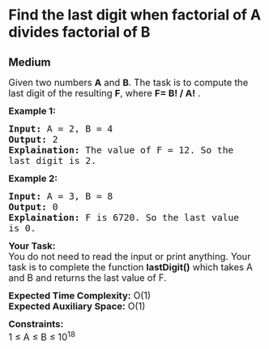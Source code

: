 # Find the last digit when factorial of A divides factorial of B
## Medium
<div class="problems_problem_content__Xm_eO"><p><span style="font-size:18px">Given two numbers <strong>A</strong> and <strong>B</strong>. The task is to compute the last digit of the resulting <strong>F</strong>, where <strong>F= B! / A!</strong> .</span></p>

<p><strong><span style="font-size:18px">Example 1:</span></strong></p>

<pre><span style="font-size:18px"><strong>Input:</strong> A = 2, B = 4
<strong>Output:</strong> 2
<strong>Explaination:</strong> The value of F = 12. So the 
last digit is 2.</span></pre>

<p><strong><span style="font-size:18px">Example 2:</span></strong></p>

<pre><span style="font-size:18px"><strong>Input:</strong> A = 3, B = 8
<strong>Output:</strong> 0
<strong>Explaination:</strong> F is 6720. So the last value 
is 0.</span></pre>

<p><span style="font-size:18px"><strong>Your Task:</strong><br>
You do not need to read the input or print anything. Your task is to complete the function <strong>lastDigit()</strong> which takes A and B and returns the last value of F.</span></p>

<p><span style="font-size:18px"><strong>Expected Time Complexity:</strong> O(1)<br>
<strong>Expected Auxiliary Space:</strong> O(1)</span></p>

<p><span style="font-size:18px"><strong>Constraints:</strong>&nbsp;<br>
1 ≤ A ≤ B ≤ 10<sup>18</sup></span></p>
</div>